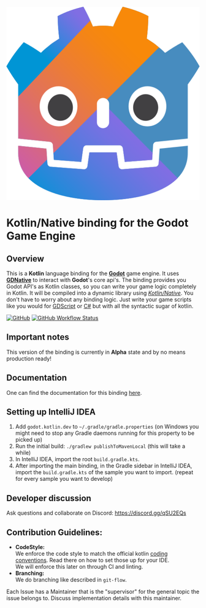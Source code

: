 ![Kotlin GDNative Logo](docs/src/doc/assets/img/logo.png)

# Kotlin/Native binding for the Godot Game Engine

## Overview

This is a **Kotlin** language binding for the [**Godot**](https://godotengine.org/) game engine. It uses [**GDNative**](https://godotengine.org/article/dlscript-here) to interact with **Godot**'s core api's. The binding provides you Godot API's as Kotlin classes, so you can write your game logic completely in Kotlin. It will be compiled into a dynamic library using [*Kotlin/Native*](https://kotlinlang.org/docs/reference/native-overview.html).
You don't have to worry about any binding logic. Just write your game scripts like you would for [GDScript](https://docs.godotengine.org/en/3.1/getting_started/scripting/gdscript/gdscript_basics.html) or [C#](https://docs.godotengine.org/en/3.1/getting_started/scripting/c_sharp/) but with all the syntactic sugar of kotlin.

[![GitHub](https://img.shields.io/github/license/utopia-rise/godot-kotlin?style=flat-square)](LICENSE)
[![GitHub Workflow Status](https://img.shields.io/github/workflow/status/utopia-rise/godot-kotlin/CI?style=flat-square)](https://github.com/utopia-rise/godot-kotlin/actions?query=workflow%3ACI)

## Important notes

This version of the binding is currently in **Alpha** state and by no means production ready!

## Documentation

One can find the documentation for this binding [here](https://godot-kotl.in).

## Setting up IntelliJ IDEA
1. Add `godot.kotlin.dev` to `~/.gradle/gradle.properties` (on Windows you might need to stop any Gradle daemons running for this property to be picked up)
2. Run the initial build: `./gradlew publishToMavenLocal`  (this will take a while)
3. In IntelliJ IDEA, import the root `build.gradle.kts`.
4. After importing the main binding, in the Gradle sidebar in IntelliJ IDEA, import the `build.gradle.kts` of the sample you want to import. (repeat for every sample you want to develop)

## Developer discussion

Ask questions and collaborate on Discord:
https://discord.gg/qSU2EQs

## Contribution Guidelines:
- **CodeStyle:**  
We enforce the code style to match the official kotlin [coding conventions](https://kotlinlang.org/docs/reference/coding-conventions.html). Read there on how to set those up for your IDE.  
We will enforce this later on through CI and linting.  
- **Branching:**  
We do branching like described in `git-flow`.

Each Issue has a Maintainer that is the "supervisor" for the general topic the issue belongs to. Discuss implementation details with this maintainer.